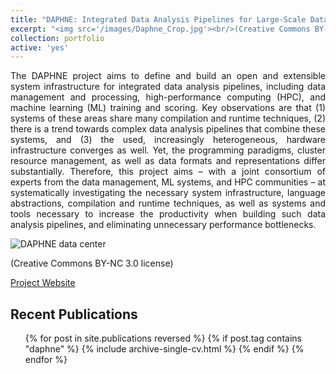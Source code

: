 ```yaml
---
title: "DAPHNE: Integrated Data Analysis Pipelines for Large-Scale Data Management, HPC, and Machine Learning"
excerpt: "<img src='/images/Daphne_Crop.jpg'><br/>(Creative Commons BY-NC 3.0 license)"
collection: portfolio
active: 'yes'
---
```


<p align="justify">
The DAPHNE project aims to define and build an open and extensible system infrastructure for integrated data analysis pipelines, including data management and processing, high-performance computing (HPC), and machine learning (ML) training and scoring. Key observations are that (1) systems of these areas share many compilation and runtime techniques, (2) there is a trend towards complex data analysis pipelines that combine these systems, and (3) the used, increasingly heterogeneous, hardware infrastructure converges as well. Yet, the programming paradigms, cluster resource management, as well as data formats and representations differ substantially. Therefore, this project aims – with a joint consortium of experts from the data management, ML systems, and HPC communities – at systematically investigating the necessary system infrastructure, language abstractions, compilation and runtime techniques, as well as systems and tools necessary to increase the productivity when building such data analysis pipelines, and eliminating unnecessary performance bottlenecks.
</p>

![DAPHNE data center](https://marcusparadies.github.io/images/Daphne_Crop.jpg)

(Creative Commons BY-NC 3.0 license)

[Project Website](https://daphne-eu.eu/)

## Recent Publications
  <ul>{% for post in site.publications reversed %}
    {% if post.tag contains "daphne" %}
      {% include archive-single-cv.html %}
    {% endif %}
  {% endfor %}</ul>
